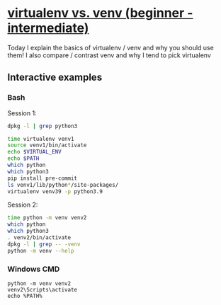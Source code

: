 # [virtualenv vs. venv (beginner - intermediate)](https://youtu.be/MGTX5qI2Jts)

Today I explain the basics of virtualenv / venv and why you should use them!  I also compare / contrast venv and why I tend to pick virtualenv

## Interactive examples

### Bash

Session 1:

```bash
dpkg -l | grep python3

time virtualenv venv1
source venv1/bin/activate
echo $VIRTUAL_ENV
echo $PATH
which python
which python3
pip install pre-commit
ls venv1/lib/python*/site-packages/
virtualenv venv39 -p python3.9
```

Session 2:

```bash
time python -m venv venv2
which python
which python3
. venv2/bin/activate
dpkg -l | grep -- -venv
python -m venv --help
```

### Windows CMD

```batch
python -m venv venv2
venv2\Scripts\activate
echo %PATH%
```
